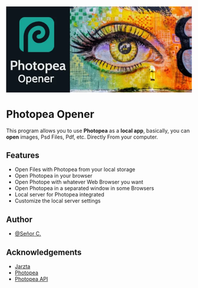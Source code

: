 
![Logo](https://raw.githubusercontent.com/Seni0r-C/photopea_opener/refs/heads/main/AdditionalThings/SplashScreen.webp)


# Photopea Opener

This program allows you to use **Photopea** as a **local app**, basically, you can **open** images, Psd Files, Pdf, etc. Directly From your computer.

## Features

- Open Files with Photopea from your local storage
- Open Photopea in your browser 
- Open Photope with whatever Web Browser you want
- Open Photopea in a separated window in some Browsers
- Local server for Photopea integrated
- Customize the local server settings


## Author

- [@Señor C.](https://github.com/Seni0r-C)


## Acknowledgements

 - [Jarzta](https://github.com/Jarzta)
 - [Photopea](https://www.photopea.com/)
 - [Photopea API](https://www.photopea.com/api/)
